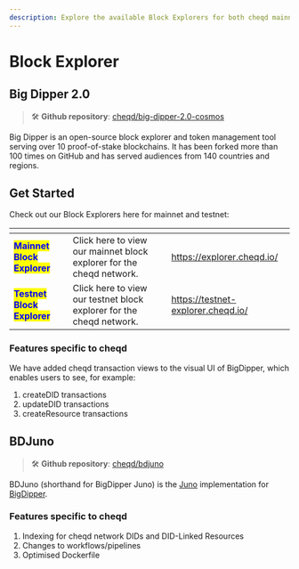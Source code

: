 ```yaml
---
description: Explore the available Block Explorers for both cheqd mainnet and testnet.
---
```


# Block Explorer

## Big Dipper 2.0

> 🛠️ **Github repository**: [cheqd/big-dipper-2.0-cosmos](https://github.com/cheqd/big-dipper-2.0-cosmos)

Big Dipper is an open-source block explorer and token management tool serving over 10 proof-of-stake blockchains. It has been forked more than 100 times on GitHub and has served audiences from 140 countries and regions.

## Get Started

Check out our Block Explorers here for mainnet and testnet:

<table data-card-size="large" data-view="cards"><thead><tr><th></th><th></th><th data-hidden data-card-target data-type="content-ref"></th></tr></thead><tbody><tr><td><mark style="color:blue;"><strong>Mainnet Block Explorer</strong></mark></td><td>Click here to view our mainnet block explorer for the cheqd network.</td><td><a href="https://explorer.cheqd.io/">https://explorer.cheqd.io/</a></td></tr><tr><td><mark style="color:blue;"><strong>Testnet Block Explorer</strong></mark></td><td>Click here to view our testnet block explorer for the cheqd network.</td><td><a href="https://testnet-explorer.cheqd.io/">https://testnet-explorer.cheqd.io/</a></td></tr></tbody></table>

### Features specific to cheqd

We have added cheqd transaction views to the visual UI of BigDipper, which enables users to see, for example:

1. createDID transactions
2. updateDID transactions
3. createResource transactions

## BDJuno

> 🛠️ **Github repository**: [cheqd/bdjuno](https://github.com/cheqd/bdjuno)

BDJuno (shorthand for BigDipper Juno) is the [Juno](https://github.com/forbole/juno) implementation for [BigDipper](https://github.com/forbole/big-dipper).

### Features specific to cheqd

1. Indexing for cheqd network DIDs and DID-Linked Resources
2. Changes to workflows/pipelines
3. Optimised Dockerfile
